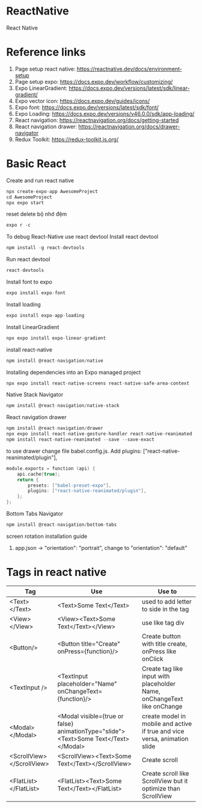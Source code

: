 # ReactNative

React Native

# Reference links

1. Page setup react native: https://reactnative.dev/docs/environment-setup
2. Page setup expo: https://docs.expo.dev/workflow/customizing/
3. Expo LinearGradient: https://docs.expo.dev/versions/latest/sdk/linear-gradient/
4. Expo vector icon: https://docs.expo.dev/guides/icons/
5. Expo font: https://docs.expo.dev/versions/latest/sdk/font/
6. Expo Loading: https://docs.expo.dev/versions/v46.0.0/sdk/app-loading/
7. React navigation: https://reactnavigation.org/docs/getting-started
8. React navigation drawer: https://reactnavigation.org/docs/drawer-navigator
9. Redux Toolkit: https://redux-toolkit.js.org/

# Basic React

Create and run react native

```c
npx create-expo-app AwesomeProject
cd AwesomeProject
npx expo start
```

reset delete bộ nhớ đệm

```c
expo r -c
```

To debug React-Native use react devtool
Install react devtool

```c
npm install -g react-devtools
```

Run react devtool

```c
react-devtools
```

Install font to expo

```c
expo install expo-font
```

Install loading

```c
expo install expo-app-loading
```

Install LinearGradient

```c
npx expo install expo-linear-gradient
```

install react-native

```c
npm install @react-navigation/native
```

Installing dependencies into an Expo managed project

```c
npx expo install react-native-screens react-native-safe-area-context
```

Native Stack Navigator

```c
npm install @react-navigation/native-stack
```

React navigation drawer

```c
npm install @react-navigation/drawer
npx expo install react-native-gesture-handler react-native-reanimated
npm install react-native-reanimated --save --save-exact
```

to use drawer change file babel.config.js. Add plugins: ["react-native-reanimated/plugin"],

```c
module.exports = function (api) {
    api.cache(true);
    return {
        presets: ["babel-preset-expo"],
        plugins: ["react-native-reanimated/plugin"],
    };
};
```

Bottom Tabs Navigator

```c
npm install @react-navigation/bottom-tabs
```

screen rotation installation guide

1. app.json -> "orientation": "portrait", change to "orientation": "default"

# Tags in react native

| Tag                         | Use                                                                                     | Use to                                                                    |
| --------------------------- | --------------------------------------------------------------------------------------- | ------------------------------------------------------------------------- |
| \<Text>\</Text>             | \<Text>Some Text\</Text>                                                                | used to add letter to side in the tag                                     |
| \<View>\</View>             | \<View>\<Text>Some Text\</Text>\</View>                                                 | use like tag div                                                          |
| \<Button/>                  | \<Button title="Create" onPress={function}/>                                            | Create button with title create, onPress like onClick                     |
| \<TextInput />              | \<TextInput placeholder="Name" onChangeText={function}/>                                | Create tag like input with placeholder Name, onChangeText like onChange   |
| \<Modal>\</Modal>           | \<Modal visible={true or false} animationType="slide">\<Text>Some Text\</Text>\</Modal> | create model in mobile and active if true and vice versa, animation slide |
| \<ScrollView>\</ScrollView> | \<ScrollView>\<Text>Some Text\</Text>\</ScrollView>                                     | Create scroll                                                             |
| \<FlatList>\</FlatList>     | \<FlatList>\<Text>Some Text\</Text>\</FlatList>                                         | Create scroll like ScrollView but it optimize than ScrollView             |
